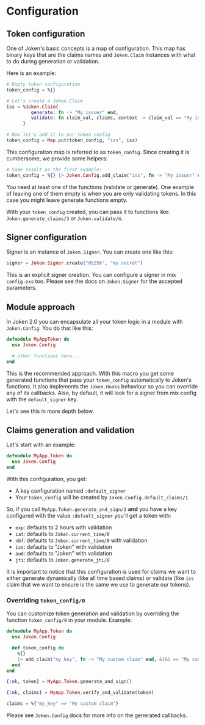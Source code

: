 # Configuration

## Token configuration

One of Joken's basic concepts is a map of configuration. This map has binary keys that are the claims names and `Joken.Claim` instances with what to do during generation or validation.

Here is an example:

``` elixir
# Empty token configuration
token_config = %{}

# Let's create a Joken.Claim
iss = %Joken.Claim{
         generate: fn -> "My issuer" end,
         validate: fn claim_val, claims, context -> claim_val == "My issuer" end
      }

# Now let's add it to our token config
token_config = Map.put(token_config, "iss", iss)
```

This configuration map is referred to as `token_config`. Since creating it is cumbersome, we provide some helpers:

``` elixir
# Same result as the first example:
token_config = %{} |> Joken.Config.add_claim("iss", fn -> "My issuer" end, &(&1 == "My issuer"))
```

You need at least one of the functions (validate or generate). One example of leaving one of them empty is when you are only validating tokens. In this case you might leave generate functions empty.

With your `token_config` created, you can pass it to functions like: `Joken.generate_claims/3` or `Joken.validate/4`.

## Signer configuration

Signer is an instance of `Joken.Signer`. You can create one like this:

``` elixir
signer = Joken.Signer.create("HS256", "my secret")
```

This is an explicit signer creation. You can configure a signer in mix `config.exs` too. Please see the docs on `Joken.Signer` for the accepted parameters.

## Module approach

In Joken 2.0 you can encapsulate all your token logic in a module with `Joken.Config`. You do that like this:

``` elixir
defmodule MyAppToken do
  use Joken.Config

  # other functions here...
end
```

This is the recommended approach. With this macro you get some generated functions that pass your `token_config` automatically to Joken's functions. It also implements the `Joken.Hooks` behaviour so you can override any of its callbacks. Also, by default, it will look for a signer from mix config with the `default_signer` key.

Let's see this in more depth below.

## Claims generation and validation

Let's start with an example:

``` elixir
defmodule MyApp.Token do
  use Joken.Config
end
```

With this configuration, you get:

- A key configuration named `:default_signer`
- Your `token_config` will be created by `Joken.Config.default_claims/1`

So, if you call `MyApp.Token.generate_and_sign/2` **and** you have a key configured with the value `:default_signer` you'll get a token with:

- `exp`: defaults to 2 hours with validation
- `iat`: defaults to `Joken.current_time/0`
- `nbf`: defaults to `Joken.current_time/0` with validation
- `iss`: defaults to "Joken" with validation
- `aud`: defaults to "Joken" with validation
- `jti`: defaults to `Joken.generate_jti/0`

It is important to notice that this configuration is used for claims we want to either generate dynamically (like all time based claims) or validate (like `iss` claim that we want to ensure is the same we use to generate our tokens).

### Overriding `token_config/0`

You can customize token generation and validation by overriding the function `token_config/0` in your module. Example:

``` elixir
defmodule MyApp.Token do
  use Joken.Config

  def token_config do
    %{}
    |> add_claim("my_key", fn -> "My custom claim" end, &(&1 == "My custom claim"))
  end
end

{:ok, token} = MyApp.Token.generate_and_sign()

{:ok, claims} = MyApp.Token.verify_and_validate(token)

claims = %{"my_key" => "My custom claim"}
```

Please see `Joken.Config` docs for more info on the generated callbacks.
